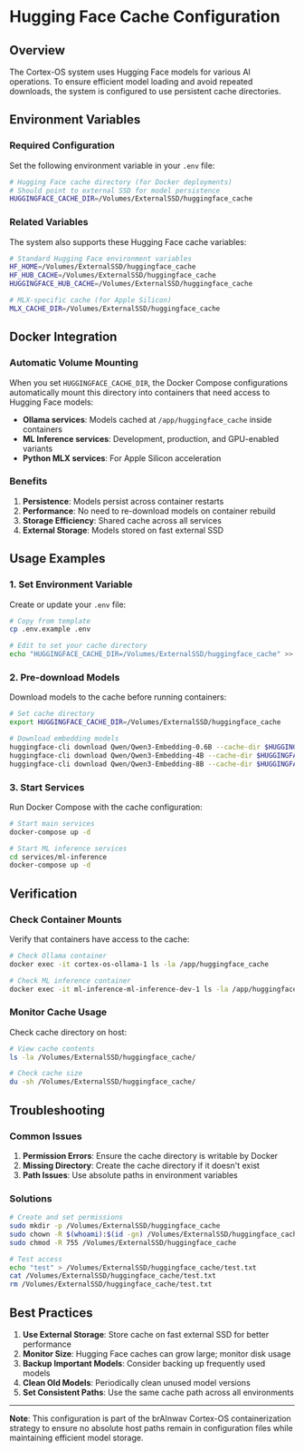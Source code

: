 # Hugging Face Cache Configuration

## Overview

The Cortex-OS system uses Hugging Face models for various AI operations. To ensure efficient model loading and avoid repeated downloads, the system is configured to use persistent cache directories.

## Environment Variables

### Required Configuration

Set the following environment variable in your `.env` file:

```bash
# Hugging Face cache directory (for Docker deployments)
# Should point to external SSD for model persistence
HUGGINGFACE_CACHE_DIR=/Volumes/ExternalSSD/huggingface_cache
```

### Related Variables

The system also supports these Hugging Face cache variables:

```bash
# Standard Hugging Face environment variables
HF_HOME=/Volumes/ExternalSSD/huggingface_cache
HF_HUB_CACHE=/Volumes/ExternalSSD/huggingface_cache
HUGGINGFACE_HUB_CACHE=/Volumes/ExternalSSD/huggingface_cache

# MLX-specific cache (for Apple Silicon)
MLX_CACHE_DIR=/Volumes/ExternalSSD/huggingface_cache
```

## Docker Integration

### Automatic Volume Mounting

When you set `HUGGINGFACE_CACHE_DIR`, the Docker Compose configurations automatically mount this directory into containers that need access to Hugging Face models:

- **Ollama services**: Models cached at `/app/huggingface_cache` inside containers
- **ML Inference services**: Development, production, and GPU-enabled variants
- **Python MLX services**: For Apple Silicon acceleration

### Benefits

1. **Persistence**: Models persist across container restarts
2. **Performance**: No need to re-download models on container rebuild
3. **Storage Efficiency**: Shared cache across all services
4. **External Storage**: Models stored on fast external SSD

## Usage Examples

### 1. Set Environment Variable

Create or update your `.env` file:

```bash
# Copy from template
cp .env.example .env

# Edit to set your cache directory
echo "HUGGINGFACE_CACHE_DIR=/Volumes/ExternalSSD/huggingface_cache" >> .env
```

### 2. Pre-download Models

Download models to the cache before running containers:

```bash
# Set cache directory
export HUGGINGFACE_CACHE_DIR=/Volumes/ExternalSSD/huggingface_cache

# Download embedding models
huggingface-cli download Qwen/Qwen3-Embedding-0.6B --cache-dir $HUGGINGFACE_CACHE_DIR
huggingface-cli download Qwen/Qwen3-Embedding-4B --cache-dir $HUGGINGFACE_CACHE_DIR
huggingface-cli download Qwen/Qwen3-Embedding-8B --cache-dir $HUGGINGFACE_CACHE_DIR
```

### 3. Start Services

Run Docker Compose with the cache configuration:

```bash
# Start main services
docker-compose up -d

# Start ML inference services
cd services/ml-inference
docker-compose up -d
```

## Verification

### Check Container Mounts

Verify that containers have access to the cache:

```bash
# Check Ollama container
docker exec -it cortex-os-ollama-1 ls -la /app/huggingface_cache

# Check ML inference container
docker exec -it ml-inference-ml-inference-dev-1 ls -la /app/huggingface_cache
```

### Monitor Cache Usage

Check cache directory on host:

```bash
# View cache contents
ls -la /Volumes/ExternalSSD/huggingface_cache/

# Check cache size
du -sh /Volumes/ExternalSSD/huggingface_cache/
```

## Troubleshooting

### Common Issues

1. **Permission Errors**: Ensure the cache directory is writable by Docker
2. **Missing Directory**: Create the cache directory if it doesn't exist
3. **Path Issues**: Use absolute paths in environment variables

### Solutions

```bash
# Create and set permissions
sudo mkdir -p /Volumes/ExternalSSD/huggingface_cache
sudo chown -R $(whoami):$(id -gn) /Volumes/ExternalSSD/huggingface_cache
sudo chmod -R 755 /Volumes/ExternalSSD/huggingface_cache

# Test access
echo "test" > /Volumes/ExternalSSD/huggingface_cache/test.txt
cat /Volumes/ExternalSSD/huggingface_cache/test.txt
rm /Volumes/ExternalSSD/huggingface_cache/test.txt
```

## Best Practices

1. **Use External Storage**: Store cache on fast external SSD for better performance
2. **Monitor Size**: Hugging Face caches can grow large; monitor disk usage
3. **Backup Important Models**: Consider backing up frequently used models
4. **Clean Old Models**: Periodically clean unused model versions
5. **Set Consistent Paths**: Use the same cache path across all environments

---

**Note**: This configuration is part of the brAInwav Cortex-OS containerization strategy to ensure no absolute host paths remain in configuration files while maintaining efficient model storage.
